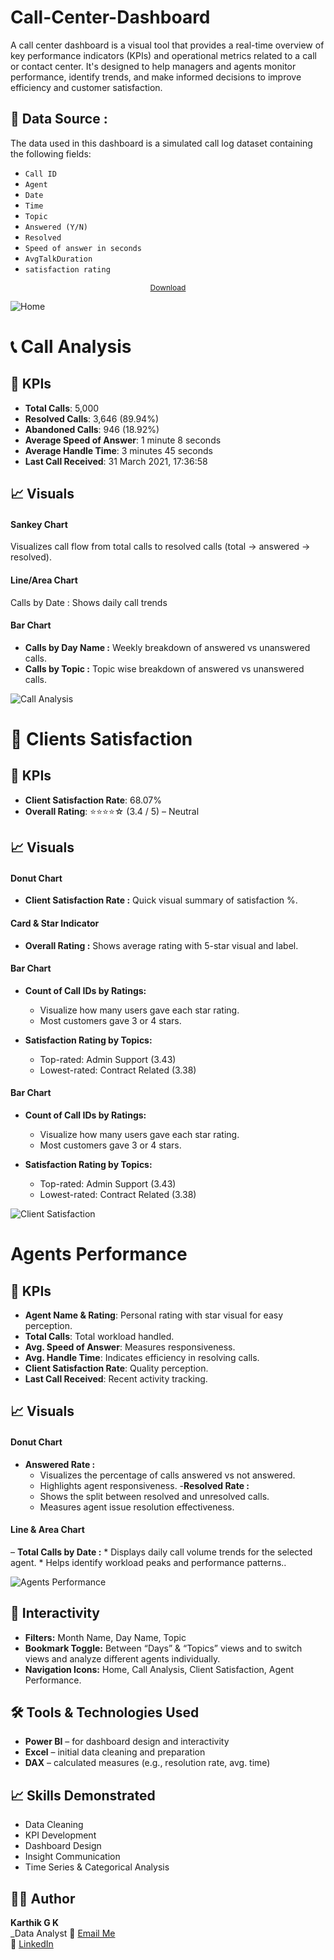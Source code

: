 # Call-Center-Dashboard 
A call center dashboard is a visual tool that provides a real-time overview of key performance indicators (KPIs) and operational metrics related to a call or contact center. It's designed to help managers and agents monitor performance, identify trends, and make informed decisions to improve efficiency and customer satisfaction.

## 📂 Data Source :  

The data used in this dashboard is a simulated call log dataset containing the following fields:

- `Call ID`
- `Agent`
- `Date`
- `Time`
- `Topic`
- `Answered (Y/N)`
- `Resolved`
- `Speed of answer in seconds`
- `AvgTalkDuration`
- `satisfaction rating`

<p align="center" style="font-size: 9pt;"><a href="https://github.com/gkarthik333/Call-Center-Dashboard/blob/main/Call-Center-Dataset.csv">Download</a></p>

![Home](https://github.com/user-attachments/assets/7aae481b-41d2-4be1-86b1-16648c2f3076)


# 📞 Call Analysis

## 🎯 KPIs

- **Total Calls**: 5,000
- **Resolved Calls**: 3,646 (89.94%)
- **Abandoned Calls**: 946 (18.92%)
- **Average Speed of Answer**: 1 minute 8 seconds
- **Average Handle Time**: 3 minutes 45 seconds
- **Last Call Received**: 31 March 2021, 17:36:58

## 📈 Visuals
#### Sankey Chart
   Visualizes call flow from total calls to resolved calls (total → answered → resolved).

#### Line/Area Chart
   Calls by Date : Shows daily call trends

#### Bar Chart
* **Calls by Day Name :**
    Weekly breakdown of answered vs unanswered calls.
* **Calls by Topic :**
    Topic wise breakdown of answered vs unanswered calls.

![Call Analysis](https://github.com/user-attachments/assets/4a674125-5fd5-4acc-8277-2a1269d6a3ca)


# 🌟 Clients Satisfaction

## 🎯 KPIs

- **Client Satisfaction Rate**: 68.07%
- **Overall Rating**: ⭐⭐⭐⭐☆ (3.4 / 5) – Neutral

## 📈 Visuals
#### Donut Chart
* **Client Satisfaction Rate :**
    Quick visual summary of satisfaction %.

#### Card & Star Indicator
* **Overall Rating :**
    Shows average rating with 5-star visual and label.
#### Bar Chart
* **Count of Call IDs by Ratings:**
    * Visualize how many users gave each star rating.
    * Most customers gave 3 or 4 stars.

* **Satisfaction Rating by Topics:**
    * Top-rated: Admin Support (3.43)
    * Lowest-rated: Contract Related (3.38)

 #### Bar Chart
* **Count of Call IDs by Ratings:**
    * Visualize how many users gave each star rating.
    * Most customers gave 3 or 4 stars.

* **Satisfaction Rating by Topics:**
    * Top-rated: Admin Support (3.43)
    * Lowest-rated: Contract Related (3.38)


![Client Satisfaction](https://github.com/user-attachments/assets/516a1de8-b001-46b9-9e52-cbabad51e0f8)

# Agents Performance 

## 🎯 KPIs

- **Agent Name & Rating**: Personal rating with star visual for easy perception.
- **Total Calls**: Total workload handled.
- **Avg. Speed of Answer**: Measures responsiveness.
- **Avg. Handle Time**: Indicates efficiency in resolving calls.
- **Client Satisfaction Rate**: Quality perception.
- **Last Call Received**: Recent activity tracking.


## 📈 Visuals
#### Donut Chart
- **Answered Rate :**
     * Visualizes the percentage of calls answered vs not answered.
     * Highlights agent responsiveness.
-**Resolved Rate :**
     * Shows the split between resolved and unresolved calls. 
     * Measures agent issue resolution effectiveness.


#### Line & Area Chart
– **Total Calls by Date :**
     * Displays daily call volume trends for the selected agent.
     * Helps identify workload peaks and performance patterns..

![Agents Performance](https://github.com/user-attachments/assets/5f49eb82-e555-4d7b-a8b5-6c4fdecae396)

## 🧭 Interactivity
- **Filters:** Month Name, Day Name, Topic
- **Bookmark Toggle:** Between “Days” & “Topics” views and to switch views and analyze different agents individually.
- **Navigation Icons:** Home, Call Analysis, Client Satisfaction, Agent Performance.


## 🛠 Tools & Technologies Used

- **Power BI** – for dashboard design and interactivity
- **Excel** – initial data cleaning and preparation
- **DAX** – calculated measures (e.g., resolution rate, avg. time)

## 📈 Skills Demonstrated

- Data Cleaning
- KPI Development
- Dashboard Design
- Insight Communication
- Time Series & Categorical Analysis

## 👨‍💻 Author

**Karthik G K**  
_Data Analyst 
📧 [Email Me](#)  
🔗 [LinkedIn](#) 

